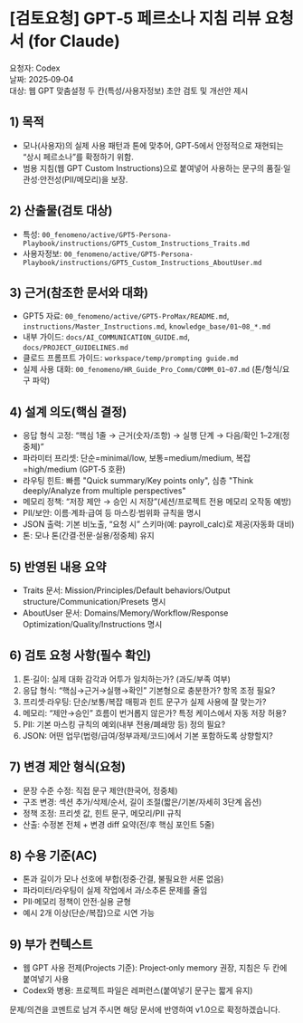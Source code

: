 # [검토요청] GPT‑5 페르소나 지침 리뷰 요청서 (for Claude)

요청자: Codex  
날짜: 2025‑09‑04  
대상: 웹 GPT 맞춤설정 두 칸(특성/사용자정보) 초안 검토 및 개선안 제시

## 1) 목적
- 모나(사용자)의 실제 사용 패턴과 톤에 맞추어, GPT‑5에서 안정적으로 재현되는 “상시 페르소나”를 확정하기 위함.
- 범용 지침(웹 GPT Custom Instructions)으로 붙여넣어 사용하는 문구의 품질·일관성·안전성(PII/메모리)을 보장.

## 2) 산출물(검토 대상)
- 특성: `00_fenomeno/active/GPT5-Persona-Playbook/instructions/GPT5_Custom_Instructions_Traits.md`
- 사용자정보: `00_fenomeno/active/GPT5-Persona-Playbook/instructions/GPT5_Custom_Instructions_AboutUser.md`

## 3) 근거(참조한 문서와 대화)
- GPT5 자료: `00_fenomeno/active/GPT5-ProMax/README.md`, `instructions/Master_Instructions.md`, `knowledge_base/01~08_*.md`
- 내부 가이드: `docs/AI_COMMUNICATION_GUIDE.md`, `docs/PROJECT_GUIDELINES.md`
- 클로드 프롬프트 가이드: `workspace/temp/prompting guide.md`
- 실제 사용 대화: `00_fenomeno/HR_Guide_Pro_Comm/COMM_01~07.md` (톤/형식/요구 파악)

## 4) 설계 의도(핵심 결정)
- 응답 형식 고정: “핵심 1줄 → 근거(숫자/조항) → 실행 단계 → 다음/확인 1–2개(정중체)”
- 파라미터 프리셋: 단순=minimal/low, 보통=medium/medium, 복잡=high/medium (GPT‑5 호환)
- 라우팅 힌트: 빠름 "Quick summary/Key points only", 심층 "Think deeply/Analyze from multiple perspectives"
- 메모리 정책: “저장 제안 → 승인 시 저장”(세션/프로젝트 전용 메모리 오작동 예방)
- PII/보안: 이름·계좌·급여 등 마스킹·범위화 규칙을 명시
- JSON 출력: 기본 비노출, “요청 시” 스키마(예: payroll_calc)로 제공(자동화 대비)
- 톤: 모나 톤(간결·전문·실용/정중체) 유지

## 5) 반영된 내용 요약
- Traits 문서: Mission/Principles/Default behaviors/Output structure/Communication/Presets 명시
- AboutUser 문서: Domains/Memory/Workflow/Response Optimization/Quality/Instructions 명시

## 6) 검토 요청 사항(필수 확인)
1) 톤·길이: 실제 대화 감각과 어투가 일치하는가? (과도/부족 여부)  
2) 응답 형식: “핵심→근거→실행→확인” 기본형으로 충분한가? 항목 조정 필요?  
3) 프리셋·라우팅: 단순/보통/복잡 매핑과 힌트 문구가 실제 사용에 잘 맞는가?  
4) 메모리: “제안→승인” 흐름이 번거롭지 않은가? 특정 케이스에서 자동 저장 허용?  
5) PII: 기본 마스킹 규칙의 예외(내부 전용/폐쇄망 등) 정의 필요?  
6) JSON: 어떤 업무(법령/급여/정부과제/코드)에서 기본 포함하도록 상향할지?  

## 7) 변경 제안 형식(요청)
- 문장 수준 수정: 직접 문구 제안(한국어, 정중체)  
- 구조 변경: 섹션 추가/삭제/순서, 길이 조절(짧은/기본/자세히 3단계 옵션)  
- 정책 조정: 프리셋 값, 힌트 문구, 메모리/PII 규칙  
- 산출: 수정본 전체 + 변경 diff 요약(전/후 핵심 포인트 5줄)

## 8) 수용 기준(AC)
- 톤과 길이가 모나 선호에 부합(정중·간결, 불필요한 서론 없음)  
- 파라미터/라우팅이 실제 작업에서 과/소추론 문제를 줄임  
- PII·메모리 정책이 안전·실용 균형  
- 예시 2개 이상(단순/복잡)으로 시연 가능  

## 9) 부가 컨텍스트
- 웹 GPT 사용 전제(Projects 기준): Project‑only memory 권장, 지침은 두 칸에 붙여넣기 사용  
- Codex와 병용: 프로젝트 파일은 레퍼런스(붙여넣기 문구는 짧게 유지)

문제/의견을 코멘트로 남겨 주시면 해당 문서에 반영하여 v1.0으로 확정하겠습니다.
